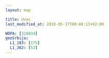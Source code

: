 ```yaml
---
layout: map

title: Uvac
last_modified_at: 2018-05-17T00:48:13+02:00

WDPA: [328834]
geoSrbija:
  L1_183: [175]
  L1_362: [52]
---
```

